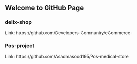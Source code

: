 ## Welcome to GitHub Page

<h3>delix-shop</h3>
<p> Link: https://github.com/Developers-Community/eCommerce-</p>

<h3>Pos-project </h3>
<p> Link: https://github.com/Asadmasood195/Pos-medical-store</p>






